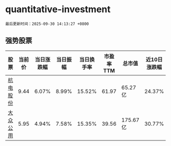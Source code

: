 # quantitative-investment

`最后更新时间：2025-09-30 14:13:27 +0800`

## 强势股票

|股票|当前价|当日涨跌幅|当日振幅|当日换手率|市盈率TTM|总市值|近10日涨跌幅|
|----|----|----|----|----|----|----|----|
|[杭电股份](https://xueqiu.com/S/SH603618)|9.44|6.07%|8.99%|15.52%|61.97|65.27亿|24.37%|
|[大众公用](https://xueqiu.com/S/SH600635)|5.95|4.94%|7.58%|15.35%|39.56|175.67亿|30.77%|
